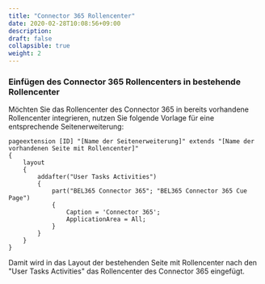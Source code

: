 ```yaml
---
title: "Connector 365 Rollencenter"
date: 2020-02-28T10:08:56+09:00
description: 
draft: false
collapsible: true
weight: 2
---
```

### Einfügen des Connector 365 Rollencenters in bestehende Rollencenter

Möchten Sie das Rollencenter des Connector 365 in bereits vorhandene Rollencenter integrieren, nutzen Sie folgende Vorlage für eine entsprechende Seitenerweiterung:

```AL
pageextension [ID] "[Name der Seitenerweiterung]" extends "[Name der vorhandenen Seite mit Rollencenter]"
{
    layout
    {
        addafter("User Tasks Activities")
        {
            part("BEL365 Connector 365"; "BEL365 Connector 365 Cue Page")
            {
                Caption = 'Connector 365';
                ApplicationArea = All;
            }
        }
    }
}
```
Damit wird in das Layout der bestehenden Seite mit Rollencenter nach den "User Tasks Activities" das Rollencenter des Connector 365 eingefügt.